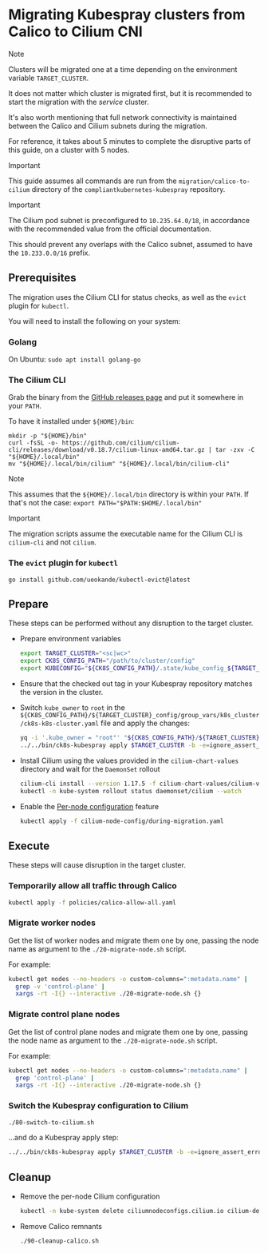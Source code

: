 # Migrating Kubespray clusters from Calico to Cilium CNI

> [!NOTE]
> Clusters will be migrated one at a time depending on the environment variable `TARGET_CLUSTER`.
>
> It does not matter which cluster is migrated first, but it is recommended to start the migration with the _service_ cluster.
>
> It's also worth mentioning that full network connectivity is maintained between the Calico and Cilium subnets during the migration.
>
> For reference, it takes about 5 minutes to complete the disruptive parts of this guide, on a cluster with 5 nodes.

> [!IMPORTANT]
> This guide assumes all commands are run from the `migration/calico-to-cilium` directory of the `compliantkubernetes-kubespray` repository.

> [!IMPORTANT]
> The Cilium pod subnet is preconfigured to `10.235.64.0/18`, in accordance with the recommended value from the official documentation.
>
> This should prevent any overlaps with the Calico subnet, assumed to have the `10.233.0.0/16` prefix.

## Prerequisites

The migration uses the Cilium CLI for status checks, as well as the `evict` plugin for `kubectl`.

You will need to install the following on your system:

### Golang

On Ubuntu: `sudo apt install golang-go`

### The Cilium CLI

Grab the binary from the [GitHub releases page](https://github.com/cilium/cilium-cli/releases) and put it somewhere in your `PATH`.

To have it installed under `${HOME}/bin`:

```shell
mkdir -p "${HOME}/bin"
curl -fsSL -o- https://github.com/cilium/cilium-cli/releases/download/v0.18.7/cilium-linux-amd64.tar.gz | tar -zxv -C "${HOME}/.local/bin"
mv "${HOME}/.local/bin/cilium" "${HOME}/.local/bin/cilium-cli"
```

> [!NOTE]
> This assumes that the `${HOME}/.local/bin` directory is within your `PATH`. If that's not the case:
> `export PATH="$PATH:$HOME/.local/bin"`

> [!IMPORTANT]
> The migration scripts assume the executable name for the Cilium CLI is `cilium-cli` and not `cilium`.

### The `evict` plugin for `kubectl`

```shell
go install github.com/ueokande/kubectl-evict@latest
```

## Prepare

These steps can be performed without any disruption to the target cluster.

- Prepare environment variables

  ```bash
  export TARGET_CLUSTER="<sc|wc>"
  export CK8S_CONFIG_PATH="/path/to/cluster/config"
  export KUBECONFIG="${CK8S_CONFIG_PATH}/.state/kube_config_${TARGET_CLUSTER}.yaml"
  ```

- Ensure that the checked out tag in your Kubespray repository matches the version in the cluster.

- Switch `kube_owner` to `root` in the `${CK8S_CONFIG_PATH}/${TARGET_CLUSTER}_config/group_vars/k8s_cluster/ck8s-k8s-cluster.yaml` file
  and apply the changes:

  ```bash
  yq -i '.kube_owner = "root"' "${CK8S_CONFIG_PATH}/${TARGET_CLUSTER}-config/group_vars/k8s_cluster/ck8s-k8s-cluster.yaml"
  ../../bin/ck8s-kubespray apply $TARGET_CLUSTER -b -e=ignore_assert_errors=true --skip-tags=multus
  ```

- Install Cilium using the values provided in the `cilium-chart-values` directory and wait for the `DaemonSet` rollout

  ```bash
  cilium-cli install --version 1.17.5 -f cilium-chart-values/cilium-values.yaml -f cilium-chart-values/cilium-extra.yaml
  kubectl -n kube-system rollout status daemonset/cilium --watch
  ```

- Enable the [Per-node configuration](https://docs.cilium.io/en/v1.17/configuration/per-node-config/) feature

  ```bash
  kubectl apply -f cilium-node-config/during-migration.yaml
  ```

## Execute

These steps will cause disruption in the target cluster.

### Temporarily allow all traffic through Calico

```bash
kubectl apply -f policies/calico-allow-all.yaml
```

### Migrate worker nodes

Get the list of worker nodes and migrate them one by one, passing the node name as argument to the `./20-migrate-node.sh` script.

For example:

```bash
kubectl get nodes --no-headers -o custom-columns=":metadata.name" |
  grep -v 'control-plane' |
  xargs -rt -I{} --interactive ./20-migrate-node.sh {}
```

### Migrate control plane nodes

Get the list of control plane nodes and migrate them one by one, passing the node name as argument to the `./20-migrate-node.sh` script.

For example:

```bash
kubectl get nodes --no-headers -o custom-columns=":metadata.name" |
  grep 'control-plane' |
  xargs -rt -I{} --interactive ./20-migrate-node.sh {}
```

### Switch the Kubespray configuration to Cilium

```bash
./80-switch-to-cilium.sh
```

...and do a Kubespray apply step:

```bash
../../bin/ck8s-kubespray apply $TARGET_CLUSTER -b -e=ignore_assert_errors=true --tags="download,network"
```

## Cleanup

- Remove the per-node Cilium configuration

  ```bash
  kubectl -n kube-system delete ciliumnodeconfigs.cilium.io cilium-default
  ```

- Remove Calico remnants

  ```bash
  ./90-cleanup-calico.sh
  ```
